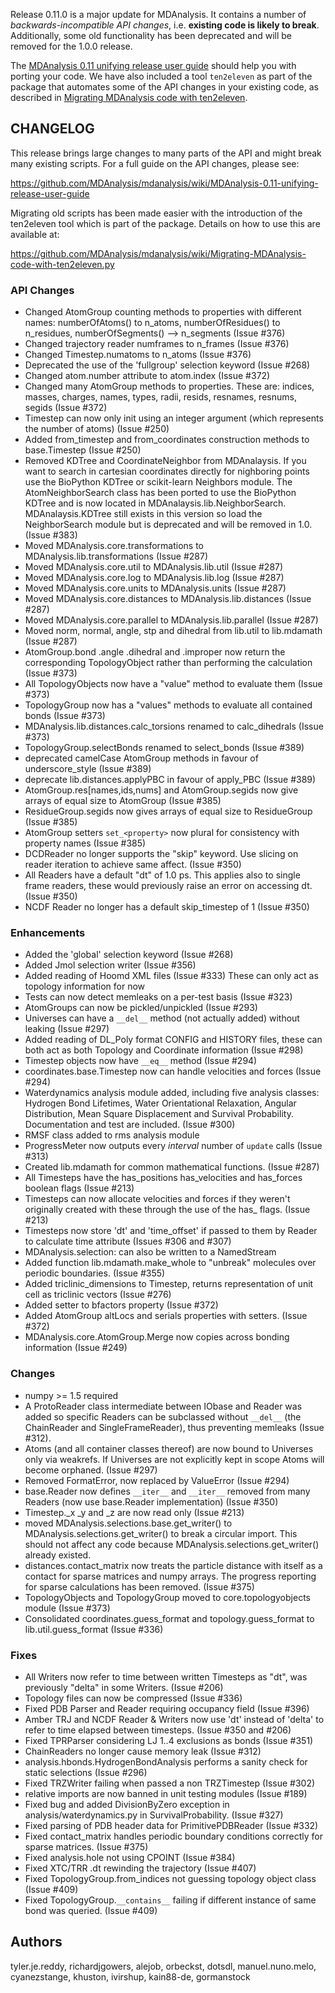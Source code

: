 Release 0.11.0 is a major update for MDAnalysis. It contains a number of *backwards-incompatible API changes*, i.e. **existing code is likely to break**. Additionally, some old functionality has been deprecated and will be removed for the 1.0.0 release.

The [MDAnalysis 0.11 unifying release user guide](MDAnalysis-0.11-unifying-release-user-guide) should help you with porting your code. We have also included a tool `ten2eleven` as part of the package that automates some of the API changes in your existing code, as described in [Migrating MDAnalysis code with ten2eleven](Migrating-MDAnalysis-code-with-ten2eleven.py).

## CHANGELOG

  This release brings large changes to many parts of the API and might
  break many existing scripts. For a full guide on the API changes,
  please see:

  https://github.com/MDAnalysis/mdanalysis/wiki/MDAnalysis-0.11-unifying-release-user-guide

  Migrating old scripts has been made easier with the introduction of
  the ten2eleven tool which is part of the package.
  Details on how to use this are available at:

  https://github.com/MDAnalysis/mdanalysis/wiki/Migrating-MDAnalysis-code-with-ten2eleven.py

###  API Changes

  * Changed AtomGroup counting methods to properties with different
    names: numberOfAtoms() to n_atoms, numberOfResidues() to
    n_residues, numberOfSegments() --> n_segments (Issue #376)
  * Changed trajectory reader numframes to n_frames (Issue #376)
  * Changed Timestep.numatoms to n_atoms (Issue #376)
  * Deprecated the use of the 'fullgroup' selection keyword (Issue #268)
  * Changed atom.number attribute to atom.index (Issue #372)
  * Changed many AtomGroup methods to properties.  These are: indices,
    masses, charges, names, types, radii, resids, resnames, resnums,
    segids (Issue #372)
  * Timestep can now only init using an integer argument (which
    represents the number of atoms) (Issue #250)
  * Added from_timestep and from_coordinates construction methods
    to base.Timestep (Issue #250)
  * Removed KDTree and CoordinateNeighbor from MDAnalaysis. If you
    want to search in cartesian coordinates directly for nighboring
    points use the BioPython KDTree or scikit-learn Neighbors module.
    The AtomNeighborSearch class has been ported to use the BioPython
    KDTree and is now located in MDAnalaysis.lib.NeighborSearch.
    MDAnalaysis.KDTree still exists in this version so load the
    NeighborSearch module but is deprecated and will be removed in
    1.0. (Issue #383)
  * Moved MDAnalysis.core.transformations to
    MDAnalysis.lib.transformations (Issue #287)
  * Moved MDAnalysis.core.util to MDAnalysis.lib.util (Issue #287)
  * Moved MDAnalysis.core.log to MDAnalysis.lib.log (Issue #287)
  * Moved MDAnalysis.core.units to MDAnalysis.units (Issue #287)
  * Moved MDAnalysis.core.distances to MDAnalysis.lib.distances
    (Issue #287)
  * Moved MDAnalysis.core.parallel to MDAnalysis.lib.parallel
    (Issue #287)
  * Moved norm, normal, angle, stp and dihedral from lib.util to
    lib.mdamath (Issue #287)
  * AtomGroup.bond .angle .dihedral and .improper now return the
    corresponding TopologyObject rather than performing the calculation
    (Issue #373)
  * All TopologyObjects now have a "value" method to evaluate them
    (Issue #373)
  * TopologyGroup now has a "values" methods to evaluate all contained
    bonds (Issue #373)
  * MDAnalysis.lib.distances.calc_torsions renamed to calc_dihedrals
    (Issue #373)
  * TopologyGroup.selectBonds renamed to select_bonds (Issue #389)
  * deprecated camelCase AtomGroup methods in favour of underscore_style
    (Issue #389)
  * deprecate lib.distances.applyPBC in favour of apply_PBC (Issue #389)
  * AtomGroup.res[names,ids,nums] and AtomGroup.segids now give arrays
    of equal size to AtomGroup (Issue #385)
  * ResidueGroup.segids now gives arrays of equal size to ResidueGroup
    (Issue #385)
  * AtomGroup setters `set_<property>` now plural for consistency with
    property names (Issue #385)
  * DCDReader no longer supports the "skip" keyword.  Use slicing
    on reader iteration to achieve same affect. (Issue #350)
  * All Readers have a default "dt" of 1.0 ps.  This applies also to
    single frame readers, these would previously raise an error on
    accessing dt. (Issue #350)
  * NCDF Reader no longer has a default skip_timestep of 1 (Issue #350)

###  Enhancements

  * Added the 'global' selection keyword (Issue #268)
  * Added Jmol selection writer (Issue #356)
  * Added reading of Hoomd XML files (Issue #333)
    These can only act as topology information for now
  * Tests can now detect memleaks on a per-test basis (Issue #323)
  * AtomGroups can now be pickled/unpickled (Issue #293)
  * Universes can have a `__del__` method (not actually added) without
    leaking (Issue #297)
  * Added reading of DL_Poly format CONFIG and HISTORY files, these can
    both act as both Topology and Coordinate information (Issue #298)
  * Timestep objects now have `__eq__` method (Issue #294)
  * coordinates.base.Timestep now can handle velocities and forces
    (Issue #294)
  * Waterdynamics analysis module added, including five analysis
    classes: Hydrogen Bond Lifetimes, Water Orientational Relaxation,
    Angular Distribution, Mean Square Displacement and Survival
    Probability. Documentation and test are included. (Issue #300)
  * RMSF class added to rms analysis module
  * ProgressMeter now outputs every *interval* number of ``update``
    calls (Issue #313)
  * Created lib.mdamath for common mathematical functions. (Issue #287)
  * All Timesteps have the has_positions has_velocities and has_forces
    boolean flags (Issue #213)
  * Timesteps can now allocate velocities and forces if they weren't
    originally created with these through the use of the has_ flags.
    (Issue #213)
  * Timesteps now store 'dt' and 'time_offset' if passed to them by
    Reader to calculate time attribute (Issues #306 and #307)
  * MDAnalysis.selection: can also be written to a NamedStream
  * Added function lib.mdamath.make_whole to "unbreak" molecules
    over periodic boundaries. (Issue #355)
  * Added triclinic_dimensions to Timestep, returns representation of
    unit cell as triclinic vectors (Issue #276)
  * Added setter to bfactors property (Issue #372)
  * Added AtomGroup altLocs and serials properties with setters.
    (Issue #372)
  * MDAnalysis.core.AtomGroup.Merge now copies across bonding
    information (Issue #249)

###  Changes

  * numpy >= 1.5 required
  * A ProtoReader class intermediate between IObase and Reader was added
    so specific Readers can be subclassed without `__del__` (the
    ChainReader and SingleFrameReader), thus preventing memleaks
    (Issue #312).
  * Atoms (and all container classes thereof) are now bound to Universes
    only via weakrefs. If Universes are not explicitly kept in scope
    Atoms will become orphaned. (Issue #297)
  * Removed FormatError, now replaced by ValueError (Issue #294)
  * base.Reader now defines `__iter__` and `__iter__` removed from many
    Readers (now use base.Reader implementation) (Issue #350)
  * Timestep._x _y and _z are now read only (Issue #213)
  * moved MDAnalysis.selections.base.get_writer() to
    MDAnalysis.selections.get_writer() to break a circular import. This
    should not affect any code because
    MDAnalysis.selections.get_writer() already existed.
  * distances.contact_matrix now treats the particle distance with
    itself as a contact for sparse matrices and numpy arrays. The
    progress reporting for sparse calculations has been removed.
    (Issue #375)
  * TopologyObjects and TopologyGroup moved to core.topologyobjects
    module (Issue #373)
  * Consolidated coordinates.guess_format and topology.guess_format to
    lib.util.guess_format  (Issue #336)

###  Fixes

  * All Writers now refer to time between written Timesteps as "dt",
    was previously "delta" in some Writers. (Issue #206)
  * Topology files can now be compressed (Issue #336)
  * Fixed PDB Parser and Reader requiring occupancy field (Issue #396)
  * Amber TRJ and NCDF Reader & Writers now use 'dt' instead of 'delta'
    to refer to time elapsed between timesteps. (Issue #350 and #206)
  * Fixed TPRParser considering LJ 1..4 exclusions as bonds (Issue #351)
  * ChainReaders no longer cause memory leak (Issue #312)
  * analysis.hbonds.HydrogenBondAnalysis performs a sanity check for
    static selections (Issue #296)
  * Fixed TRZWriter failing when passed a non TRZTimestep (Issue #302)
  * relative imports are now banned in unit testing modules
    (Issue #189)
  * Fixed bug and added DivisionByZero exception in
    analysis/waterdynamics.py in SurvivalProbability. (Issue #327)
  * Fixed parsing of PDB header data for PrimitivePDBReader (Issue #332)
  * Fixed contact_matrix handles periodic boundary conditions correctly
    for sparse matrices. (Issue #375)
  * Fixed analysis.hole not using CPOINT (Issue #384)
  * Fixed XTC/TRR .dt rewinding the trajectory (Issue #407)
  * Fixed TopologyGroup.from_indices not guessing topology object class
    (Issue #409)
  * Fixed TopologyGroup.`__contains__` failing if different instance of
    same bond was queried. (Issue #409)

## Authors

tyler.je.reddy, richardjgowers, alejob, orbeckst, dotsdl,
        manuel.nuno.melo, cyanezstange, khuston, ivirshup, kain88-de,
        gormanstock